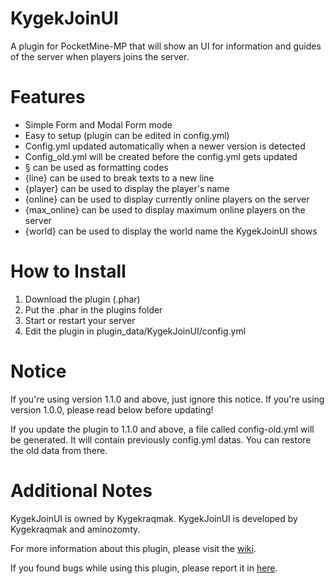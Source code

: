 # KygekJoinUI

A plugin for PocketMine-MP that will show an UI for information and guides of the server when players joins the server.

# Features

* Simple Form and Modal Form mode
* Easy to setup (plugin can be edited in config.yml)
* Config.yml updated automatically when a newer version is detected
* Config_old.yml will be created before the config.yml gets updated
* § can be used as formatting codes
* {line} can be used to break texts to a new line
* {player} can be used to display the player's name
* {online} can be used to display currently online players on the server
* {max_online} can be used to display maximum online players on the server
* {world} can be used to display the world name the KygekJoinUI shows

# How to Install

1. Download the plugin (.phar)
2. Put the .phar in the plugins folder
3. Start or restart your server
4. Edit the plugin in plugin_data/KygekJoinUI/config.yml

# Notice

If you're using version 1.1.0 and above, just ignore this notice.
If you're using version 1.0.0, please read below before updating!

If you update the plugin to 1.1.0 and above, a file called config-old.yml will be generated. It will contain previously config.yml datas. You can restore the old data from there.

# Additional Notes

KygekJoinUI is owned by Kygekraqmak.
KygekJoinUI is developed by Kygekraqmak and aminozomty.

For more information about this plugin, please visit the <a href="https://github.com/Kygekraqmak/KygekJoinUI/wiki">wiki</a>.

If you found bugs while using this plugin, please report it in <a href="https://github.com/Kygekraqmak/KygekJoinUI/issues">here</a>.
